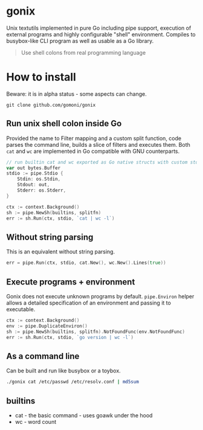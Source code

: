 # gonix

Unix textutils implemented in pure Go including pipe support, execution of
external programs and highly configurable "shell" environment. Compiles to
busybox-like CLI program as well as usable as a Go library.

> Use shell colons from real programming language

# How to install

Beware: it is in alpha status - some aspects can change.

```
git clone github.com/gomoni/gonix
```

## Run unix shell colon inside Go

Provided the name to Filter mapping and a custom split function, code parses
the command line, builds a slice of filters and executes them. Both `cat` and
`wc` are implemented in Go compatible with GNU counterparts.

```go
// run builtin cat and wc exported as Go native structs with custom stdio
var out bytes.Buffer
stdio := pipe.Stdio {
    Stdin: os.Stdin,
    Stdout: out,
    Stderr: os.Stderr,
}

ctx := context.Background()
sh := pipe.NewSh(builtins, splitfn)
err := sh.Run(ctx, stdio, `cat | wc -l`)
```

## Without string parsing

This is an equivalent without string parsing.

```go
err = pipe.Run(ctx, stdio, cat.New(), wc.New().Lines(true))
```

## Execute programs + environment

Gonix does not execute unknown programs by default. `pipe.Environ` helper allows
a detailed specification of an environment and passing it to executable.

```go
ctx := context.Background()
env := pipe.DuplicateEnviron()
sh := pipe.NewSh(builtins, splitfn).NotFoundFunc(env.NotFoundFunc)
err := sh.Run(ctx, stdio, `go version | wc -l`)
```

## As a command line

Can be built and run like busybox or a toybox.

```sh
./gonix cat /etc/passwd /etc/resolv.conf | md5sum
```

## builtins

 * cat - the basic command - uses goawk under the hood
 * wc - word count
